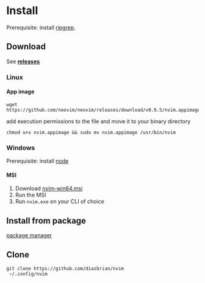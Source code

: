 # Install
Prerequisite: install [ripgrep](https://github.com/BurntSushi/ripgrep).

## Download
See [**releases**](https://github.com/neovim/neovim/releases/)

### Linux
#### App image
```shell
wget https://github.com/neovim/neovim/releases/download/v0.9.5/nvim.appimage
```
add execution permissions to the file and move it to your binary directory
```shell
chmod u+x nvim.appimage && sudo mv nvim.appimage /usr/bin/nvim
```
### Windows
Prerequisite: install [node](https://nodejs.org/en)
#### MSI
1. Download [nvim-win64.msi](https://github.com/neovim/neovim/releases/download/v0.9.5/nvim-win64.msi)
2. Run the MSI
3. Run `nvim.exe` on your CLI of choice

## Install from package
[package manager](https://github.com/neovim/neovim/blob/master/INSTALL.md#install-from-package)

## Clone
```shell
git clone https://github.com/diazbrian/nvim
 ~/.config/nvim
```
